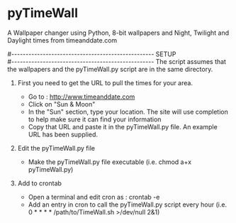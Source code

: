 # pyTimeWall
A Wallpaper changer using Python, 8-bit wallpapers and Night, Twilight and Daylight times from timeanddate.com

#--------------------------------------------------
		        SETUP	
#--------------------------------------------------
The script assumes that the wallpapers and the pyTimeWall.py
script are in the same directory.

1. First you need to get the URL to pull the times for your area.

    * Go to : http://www.timeanddate.com
    * Click on "Sun & Moon"
    * In the "Sun" section, type your location.  The site will use completion to help make sure it can find your information
    * Copy that URL and paste it in the pyTimeWall.py file.  An
	   example URL has been supplied.

2. Edit the pyTimeWall.py file

    * Make the pyTimeWall.py file executable (i.e. chmod a+x pyTimeWall.py)

3. Add to crontab

    * Open a terminal and edit cron as : crontab -e
    * Add an entry in cron to call the pyTimeWall.py script every hour (i.e. 0 * * * * /path/to/TimeWall.sh >/dev/null 2&1)
